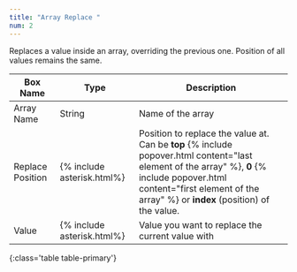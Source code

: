 ```yaml
---
title: "Array Replace "
num: 2
---
```


Replaces a value inside an array, overriding the previous one. Position of all values remains the same.

| Box Name | Type | Description | 
|-------|--------|--------
|Array Name	|String	| Name of the array
|Replace Position|{% include asterisk.html%}|Position to replace the value at. Can be **top** {% include popover.html content="last element of the array" %}, **0** {% include popover.html content="first element of the array" %} or **index** (position) of the value.  
|Value | {% include asterisk.html%} | Value you want to replace the current value with
{:class='table table-primary'}







